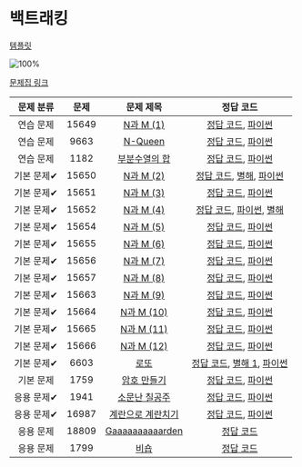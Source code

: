 # 백트래킹
[템플릿](backtracking/template.py)

![100%](https://progress-bar.xyz/20/?scale=20&title=progress&width=500&color=babaca&suffix=/20)

[문제집 링크](https://www.acmicpc.net/workbook/view/7315)

| 문제 분류 | 문제 | 문제 제목 | 정답 코드 |
| :--: | :--: | :--: | :--: |
| 연습 문제 | 15649 | [N과 M (1)](https://www.acmicpc.net/problem/15649) | [정답 코드](backtracking/N&M.cpp), [파이썬](backtracking/N&M.py) |
| 연습 문제 | 9663 | [N-Queen](https://www.acmicpc.net/problem/9663) | [정답 코드](backtracking/N_Queen.cpp), [파이썬](backtracking/N_Queen.py) |
| 연습 문제 | 1182 | [부분수열의 합](https://www.acmicpc.net/problem/1182) | [정답 코드](backtracking/Subset_Sum.cpp), [파이썬](backtracking/Subset_Sum.py) |
| 기본 문제✔ | 15650 | [N과 M (2)](https://www.acmicpc.net/problem/15650) | [정답 코드](backtracking/N&M2.cpp), [별해](backtracking/N&M2_1.cpp), [파이썬](backtracking/N&M2.py) |
| 기본 문제✔ | 15651 | [N과 M (3)](https://www.acmicpc.net/problem/15651) | [정답 코드](backtracking/N&M3.cpp), [파이썬](backtracking/N&M3.py) |
| 기본 문제✔ | 15652 | [N과 M (4)](https://www.acmicpc.net/problem/15652) | [정답 코드](backtracking/N&M4.cpp), [파이썬](backtracking/N&M4.py), [별해](backtracking/N&M4_1.py) |
| 기본 문제✔ | 15654 | [N과 M (5)](https://www.acmicpc.net/problem/15654) | [정답 코드](backtracking/N&M5.cpp), [파이썬](backtracking/N&M5.py) |
| 기본 문제✔ | 15655 | [N과 M (6)](https://www.acmicpc.net/problem/15655) | [정답 코드](backtracking/N&M6.cpp), [파이썬](backtracking/N&M6.py) |
| 기본 문제✔ | 15656 | [N과 M (7)](https://www.acmicpc.net/problem/15656) | [정답 코드](backtracking/N&M7.cpp), [파이썬](backtracking/N&M7.py) |
| 기본 문제✔ | 15657 | [N과 M (8)](https://www.acmicpc.net/problem/15657) | [정답 코드](backtracking/N&M8.cpp), [파이썬](backtracking/N&M8.py) |
| 기본 문제✔ | 15663 | [N과 M (9)](https://www.acmicpc.net/problem/15663) | [정답 코드](backtracking/N&M9.cpp), [파이썬](backtracking/N&M9.py) |
| 기본 문제✔ | 15664 | [N과 M (10)](https://www.acmicpc.net/problem/15664) | [정답 코드](backtracking/N&M10.cpp), [파이썬](backtracking/N&M10.py)|
| 기본 문제✔ | 15665 | [N과 M (11)](https://www.acmicpc.net/problem/15665) | [정답 코드](backtracking/N&M11.cpp), [파이썬](backtracking/N&M11.py) |
| 기본 문제✔ | 15666 | [N과 M (12)](https://www.acmicpc.net/problem/15666) | [정답 코드](backtracking/N&M12.cpp), [파이썬](backtracking/N&M12.py) |
| 기본 문제✔ | 6603 | [로또](https://www.acmicpc.net/problem/6603) | [정답 코드](backtracking/Lotto.cpp), [별해 1](backtracking/Lotto_1.cpp), [파이썬](backtracking/Lotto.py) |
| 기본 문제 | 1759 | [암호 만들기](https://www.acmicpc.net/problem/1759) | [정답 코드](backtracking/Password.cpp), [파이썬](backtracking/Password.py) |
| 응용 문제✔ | 1941 | [소문난 칠공주](https://www.acmicpc.net/problem/1941) | [정답 코드](backtracking/Princess.cpp), [파이썬](backtracking/Princess.py) |
| 응용 문제✔ | 16987 | [계란으로 계란치기](https://www.acmicpc.net/problem/16987) | [정답 코드](backtracking/egg.cpp), [파이썬](backtracking/egg.py) |
| 응용 문제 | 18809 | [Gaaaaaaaaaarden](https://www.acmicpc.net/problem/18809) | [정답 코드](../0x0C/solutions/18809.cpp) |
| 응용 문제 | 1799 | [비숍](https://www.acmicpc.net/problem/1799) | [정답 코드](../0x0C/solutions/1799.cpp) |
